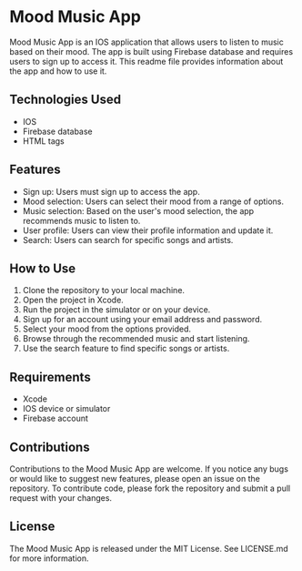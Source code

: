 <!DOCTYPE html>
<html>
<head>
	<title>Mood Music App</title>
</head>
<body>
	<h1>Mood Music App</h1>
	<p>Mood Music App is an IOS application that allows users to listen to music based on their mood. The app is built using Firebase database and requires users to sign up to access it. This readme file provides information about the app and how to use it.</p>
<h2>Technologies Used</h2>
<ul>
	<li>IOS</li>
	<li>Firebase database</li>
	<li>HTML tags</li>
</ul>

<h2>Features</h2>
<ul>
	<li>Sign up: Users must sign up to access the app.</li>
	<li>Mood selection: Users can select their mood from a range of options.</li>
	<li>Music selection: Based on the user's mood selection, the app recommends music to listen to.</li>
	<li>User profile: Users can view their profile information and update it.</li>
	<li>Search: Users can search for specific songs and artists.</li>
</ul>

<h2>How to Use</h2>
<ol>
	<li>Clone the repository to your local machine.</li>
	<li>Open the project in Xcode.</li>
	<li>Run the project in the simulator or on your device.</li>
	<li>Sign up for an account using your email address and password.</li>
	<li>Select your mood from the options provided.</li>
	<li>Browse through the recommended music and start listening.</li>
	<li>Use the search feature to find specific songs or artists.</li>
</ol>

<h2>Requirements</h2>
<ul>
	<li>Xcode</li>
	<li>IOS device or simulator</li>
	<li>Firebase account</li>
</ul>

<h2>Contributions</h2>
<p>Contributions to the Mood Music App are welcome. If you notice any bugs or would like to suggest new features, please open an issue on the repository. To contribute code, please fork the repository and submit a pull request with your changes.</p>

<h2>License</h2>
<p>The Mood Music App is released under the MIT License. See LICENSE.md for more information.</p>
</body>
</html>

